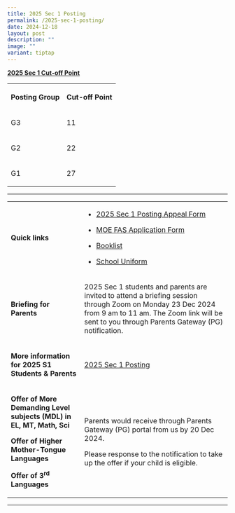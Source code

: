 ```yaml
---
title: 2025 Sec 1 Posting
permalink: /2025-sec-1-posting/
date: 2024-12-18
layout: post
description: ""
image: ""
variant: tiptap
---
```

<p><strong><u>2025 Sec 1 Cut-off Point</u></strong>
</p>
<table style="minWidth: 50px">
<colgroup>
<col>
<col>
</colgroup>
<tbody>
<tr>
<th rowspan="1" colspan="1">
<p>Posting Group</p>
</th>
<th rowspan="1" colspan="1">
<p>Cut-off Point</p>
</th>
</tr>
<tr>
<td rowspan="1" colspan="1">
<p>G3</p>
</td>
<td rowspan="1" colspan="1">
<p>11</p>
</td>
</tr>
<tr>
<td rowspan="1" colspan="1">
<p>G2</p>
</td>
<td rowspan="1" colspan="1">
<p>22</p>
</td>
</tr>
<tr>
<td rowspan="1" colspan="1">
<p>G1</p>
</td>
<td rowspan="1" colspan="1">
<p>27</p>
</td>
</tr>
</tbody>
</table>
<hr>
<table style="minWidth: 50px">
<colgroup>
<col>
<col>
</colgroup>
<tbody>
<tr>
<td rowspan="1" colspan="1">
<p><strong>Quick links</strong>
</p>
</td>
<td rowspan="1" colspan="1">
<ul data-tight="true" class="tight">
<li>
<p><a href="https://form.gov.sg/6762145a16f382acf466373b" rel="noopener nofollow" target="_blank">2025 Sec 1 Posting Appeal Form</a>
</p>
</li>
<li>
<p><a href="https://go.gov.sg/moe-efas" rel="noopener nofollow" target="_blank">MOE FAS Application Form</a>
</p>
</li>
<li>
<p><a href="https://www.chungchenghighyishun.moe.edu.sg/admission/services/2025booklists/" rel="noopener nofollow" target="_blank">Booklist</a>
</p>
</li>
<li>
<p><a href="https://www.chungchenghighyishun.moe.edu.sg/admission/services/school-attire/" rel="noopener nofollow" target="_blank">School Uniform</a>
</p>
</li>
</ul>
</td>
</tr>
<tr>
<td rowspan="1" colspan="1">
<p><strong>Briefing for Parents</strong>
</p>
</td>
<td rowspan="1" colspan="1">
<p>2025 Sec 1 students and parents are invited to attend a briefing session
through Zoom on Monday 23 Dec 2024 from 9 am to 11 am. The Zoom link will
be sent to you through Parents Gateway (PG) notification.</p>
</td>
</tr>
<tr>
<td rowspan="1" colspan="1">
<p><strong>More information for 2025 S1 Students &amp; Parents</strong>
</p>
</td>
<td rowspan="1" colspan="1">
<p><a href="/files/Announcements/2025_S1_Posting.pdf" rel="noopener nofollow" target="_blank">2025 Sec 1 Posting</a>
</p>
</td>
</tr>
<tr>
<td rowspan="1" colspan="1">
<p><strong>Offer of More Demanding Level subjects (MDL) in EL, MT, Math, Sci</strong>
</p>
<p></p>
<p><strong>Offer of Higher Mother-Tongue Languages</strong>
</p>
<p></p>
<p><strong>Offer of 3<sup>rd</sup> Languages</strong>
</p>
</td>
<td rowspan="1" colspan="1">
<p>Parents would receive through Parents Gateway (PG) portal from us by 20
Dec 2024.</p>
<p></p>
<p>Please response to the notification to take up the offer if your child
is eligible.</p>
</td>
</tr>
</tbody>
</table>
<hr>
<p></p>